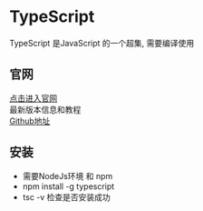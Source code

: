 # TypeScript
 TypeScript 是JavaScript 的一个超集, 需要编译使用

## 官网
 [点击进入官网](https://www.tslang.cn/) <br>
 最新版本信息和教程 <br>
 [Github地址](https://github.com/Microsoft/TypeScript.git)
 
## 安装
 * 需要NodeJs环境 和 npm 
 * npm install -g typescript
 * tsc -v 检查是否安装成功
 
## 
 
